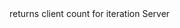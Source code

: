 <function name="GetClientCount" parent="gameserver" type="libraryfunc">
	<description>
		returns client count for iteration
		<added version="0.7"></added>
	</description>
	<realm>Server</realm>
	<rets>
		<ret name="clients" type="number"></ret>
	</rets>
</function>
